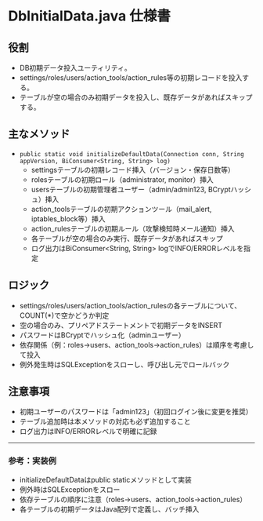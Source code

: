 # DbInitialData.java 仕様書

## 役割
- DB初期データ投入ユーティリティ。
- settings/roles/users/action_tools/action_rules等の初期レコードを投入する。
- テーブルが空の場合のみ初期データを投入し、既存データがあればスキップする。

## 主なメソッド
- `public static void initializeDefaultData(Connection conn, String appVersion, BiConsumer<String, String> log)`
  - settingsテーブルの初期レコード挿入（バージョン・保存日数等）
  - rolesテーブルの初期ロール（administrator, monitor）挿入
  - usersテーブルの初期管理者ユーザー（admin/admin123, BCryptハッシュ）挿入
  - action_toolsテーブルの初期アクションツール（mail_alert, iptables_block等）挿入
  - action_rulesテーブルの初期ルール（攻撃検知時メール通知）挿入
  - 各テーブルが空の場合のみ実行、既存データがあればスキップ
  - ログ出力はBiConsumer<String, String> logでINFO/ERRORレベルを指定

## ロジック
- settings/roles/users/action_tools/action_rulesの各テーブルについて、COUNT(*)で空かどうか判定
- 空の場合のみ、プリペアドステートメントで初期データをINSERT
- パスワードはBCryptでハッシュ化（adminユーザー）
- 依存関係（例：roles→users、action_tools→action_rules）は順序を考慮して投入
- 例外発生時はSQLExceptionをスローし、呼び出し元でロールバック

## 注意事項
- 初期ユーザーのパスワードは「admin123」（初回ログイン後に変更を推奨）
- テーブル追加時は本メソッドの対応も必ず追加すること
- ログ出力はINFO/ERRORレベルで明確に記録

---

### 参考：実装例
- initializeDefaultDataはpublic staticメソッドとして実装
- 例外時はSQLExceptionをスロー
- 依存テーブルの順序に注意（roles→users、action_tools→action_rules）
- 各テーブルの初期データはJava配列で定義し、バッチ挿入